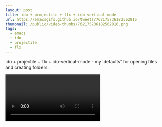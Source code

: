 ```yaml
---
layout: post
title: ido + projectile + flx + ido-vertical-mode
url: https://emacsgifs.github.io/tweets/762175736182562816
thumbnail: /public/video-thumbs/762175736182562816.png
tags:
  - emacs
  - ido
  - projectile
  - flx
---
```


ido + projectile + flx + ido-vertical-mode - my 'defaults' for opening files and creating folders.

<video controls autoplay loop>
  <source src="/public/videos/762175736182562816.mp4" type="video/mp4">
    Sorry your browser does not support the video tag, maybe time to upgrade?
</video>
